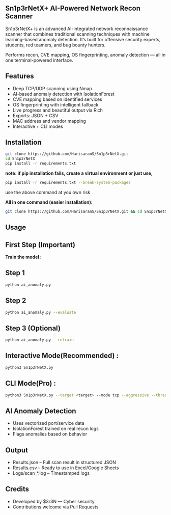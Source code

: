 ## Sn1p3rNetX+  AI-Powered Network Recon Scanner

Sn1p3rNetX+ is an advanced AI-integrated network reconnaissance scanner that combines traditional scanning techniques with machine learning–based anomaly detection. 
It’s built for offensive security experts, students, red teamers, and bug bounty hunters.

Performs recon, CVE mapping, OS fingerprinting, anomaly detection — all in one terminal-powered interface.

## Features

-  Deep TCP/UDP scanning using Nmap
-  AI-based anomaly detection with IsolationForest
-  CVE mapping based on identified services
-  OS fingerprinting with intelligent fallback
-  Live progress and beautiful output via Rich
-  Exports: JSON + CSV
-  MAC address and vendor mapping
-  Interactive + CLI modes

## Installation

```zsh
git clone https://github.com/HarisaranS/Sn1p3rNetX.git
cd Sn1p3rNetX
pip install -r requirements.txt
```
**note: if pip installation fails, create a virtual environment or just use,**
```bash
pip install -r requirements.txt --break-system-packages
```
use the above command at you own risk

**All in one command (easier installation):**
```bash
git clone https://github.com/HarisaranS/Sn1p3rNetX.git && cd Sn1p3rNetX && pip install -r requirements.txt --break-system-packages
```


## Usage

## First Step (Important)
**Train the model :**
## Step 1
```bash
python ai_anomaly.py
```
## Step 2
```bash 
python ai_anomaly.py --evaluate 
```
## Step 3 (Optional)
```bash
python ai_anomaly.py --retrain 
```

## Interactive Mode(Recommended) :
```bash
python3 Sn1p3rNetX.py
```
## CLI Mode(Pro) :
```bash
python3 Sn1p3rNetX.py --target <target> --mode tcp --aggressive --threads 50 --fresh
```
## AI Anomaly Detection

- Uses vectorized port/service data
- IsolationForest trained on real recon logs
- Flags anomalies based on behavior

## Output

- Results.json – Full scan result in structured JSON
- Results.csv – Ready to use in Excel/Google Sheets
- Logs/scan_*.log – Timestamped logs

## Credits

- Developed by $3r3N — Cyber security
- Contributions welcome via Pull Requests
